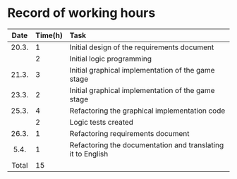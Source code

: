 # Record of working hours
| Date | Time(h) | Task |
| :----:|:-----| :-----|
| 20.3. | 1    | Initial design of the requirements document |
| 	    | 2    | Initial logic programming |
| 21.3. | 3    | Initial graphical implementation of the game stage |
| 23.3. | 2    | Initial graphical implementation of the game stage |
| 25.3. | 4    | Refactoring the graphical implementation code |
|       | 2    | Logic tests created |
| 26.3. | 1    | Refactoring requirements document |
| 5.4.  | 1    | Refactoring the documentation and translating it to English |
| Total | 15   | | 
